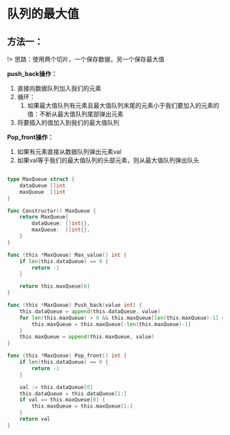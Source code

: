 # 队列的最大值


## 方法一：
!> 思路：使用两个切片，一个保存数据，另一个保存最大值

**push_back操作：**
1. 直接向数据队列加入我们的元素
2. 循环：
	1. 如果最大值队列有元素且最大值队列末尾的元素小于我们要加入的元素的值：不断从最大值队列尾部弹出元素
3. 将要插入的值加入到我们的最大值队列

**Pop_front操作：**
1. 如果有元素直接从数据队列弹出元素val
2. 如果val等于我们的最大值队列的头部元素，则从最大值队列弹出队头

```go

type MaxQueue struct {
	dataQueue []int
	maxQueue  []int
}

func Constructor() MaxQueue {
	return MaxQueue{
		dataQueue: []int{},
		maxQueue:  []int{},
	}
}

func (this *MaxQueue) Max_value() int {
	if len(this.dataQueue) == 0 {
		return -1
	}

	return this.maxQueue[0]
}

func (this *MaxQueue) Push_back(value int) {
	this.dataQueue = append(this.dataQueue, value)
	for len(this.maxQueue) > 0 && this.maxQueue[len(this.maxQueue)-1] < value {
		this.maxQueue = this.maxQueue[:len(this.maxQueue)-1]
	}
	this.maxQueue = append(this.maxQueue, value)
}

func (this *MaxQueue) Pop_front() int {
	if len(this.dataQueue) == 0 {
		return -1
	}

	val := this.dataQueue[0]
	this.dataQueue = this.dataQueue[1:]
	if val == this.maxQueue[0] {
		this.maxQueue = this.maxQueue[1:]
	}
	return val
}

```